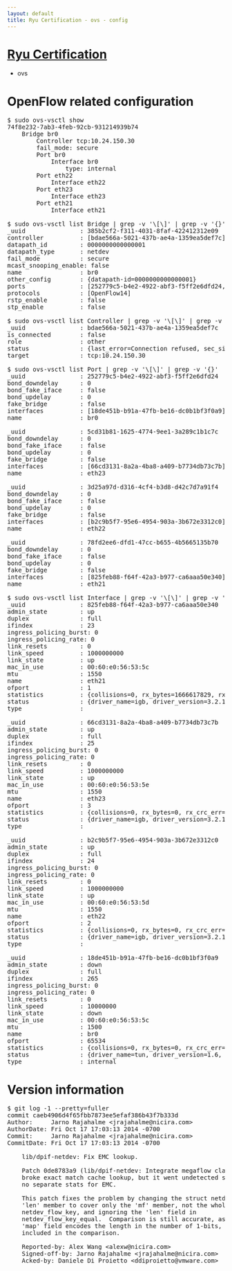 ```yaml
---
layout: default
title: Ryu Certification - ovs - config
---
```

# [Ryu Certification](http://osrg.github.io/ryu/certification.html)
* ovs 

# OpenFlow related configuration
<pre>
$ sudo ovs-vsctl show
74f8e232-7ab3-4feb-92cb-931214939b74
    Bridge br0
        Controller tcp:10.24.150.30
        fail_mode: secure
        Port br0
            Interface br0
                type: internal
        Port eth22
            Interface eth22
        Port eth23
            Interface eth23
        Port eth21
            Interface eth21

$ sudo ovs-vsctl list Bridge | grep -v '\[\]' | grep -v '{}'
_uuid               : 385b2cf2-f311-4031-8faf-422412312e09
controller          : [bdae566a-5021-437b-ae4a-1359ea5def7c]
datapath_id         : 0000000000000001
datapath_type       : netdev
fail_mode           : secure
mcast_snooping_enable: false
name                : br0
other_config        : {datapath-id=0000000000000001}
ports               : [252779c5-b4e2-4922-abf3-f5ff2e6dfd24, 3d25a97d-d316-4cf4-b3d8-d42c7d7a91f4, 5cd31b81-1625-4774-9ee1-3a289c1b1c7c, 78fd2ee6-dfd1-47cc-b655-4b5665135b70]
protocols           : [OpenFlow14]
rstp_enable         : false
stp_enable          : false

$ sudo ovs-vsctl list Controller | grep -v '\[\]' | grep -v '{}'
_uuid               : bdae566a-5021-437b-ae4a-1359ea5def7c
is_connected        : false
role                : other
status              : {last_error=Connection refused, sec_since_connect=737, sec_since_disconnect=0, state=BACKOFF}
target              : tcp:10.24.150.30

$ sudo ovs-vsctl list Port | grep -v '\[\]' | grep -v '{}'
_uuid               : 252779c5-b4e2-4922-abf3-f5ff2e6dfd24
bond_downdelay      : 0
bond_fake_iface     : false
bond_updelay        : 0
fake_bridge         : false
interfaces          : [18de451b-b91a-47fb-be16-dc0b1bf3f0a9]
name                : br0

_uuid               : 5cd31b81-1625-4774-9ee1-3a289c1b1c7c
bond_downdelay      : 0
bond_fake_iface     : false
bond_updelay        : 0
fake_bridge         : false
interfaces          : [66cd3131-8a2a-4ba8-a409-b7734db73c7b]
name                : eth23

_uuid               : 3d25a97d-d316-4cf4-b3d8-d42c7d7a91f4
bond_downdelay      : 0
bond_fake_iface     : false
bond_updelay        : 0
fake_bridge         : false
interfaces          : [b2c9b5f7-95e6-4954-903a-3b672e3312c0]
name                : eth22

_uuid               : 78fd2ee6-dfd1-47cc-b655-4b5665135b70
bond_downdelay      : 0
bond_fake_iface     : false
bond_updelay        : 0
fake_bridge         : false
interfaces          : [825feb88-f64f-42a3-b977-ca6aaa50e340]
name                : eth21

$ sudo ovs-vsctl list Interface | grep -v '\[\]' | grep -v '{}'
_uuid               : 825feb88-f64f-42a3-b977-ca6aaa50e340
admin_state         : up
duplex              : full
ifindex             : 23
ingress_policing_burst: 0
ingress_policing_rate: 0
link_resets         : 0
link_speed          : 1000000000
link_state          : up
mac_in_use          : 00:60:e0:56:53:5c
mtu                 : 1550
name                : eth21
ofport              : 1
statistics          : {collisions=0, rx_bytes=1666617829, rx_crc_err=0, rx_dropped=0, rx_errors=0, rx_frame_err=0, rx_over_err=0, rx_packets=170137321, tx_bytes=0, tx_dropped=0, tx_errors=0, tx_packets=0}
status              : {driver_name=igb, driver_version=3.2.10-k, firmware_version=2.10-9}
type                : 

_uuid               : 66cd3131-8a2a-4ba8-a409-b7734db73c7b
admin_state         : up
duplex              : full
ifindex             : 25
ingress_policing_burst: 0
ingress_policing_rate: 0
link_resets         : 0
link_speed          : 1000000000
link_state          : up
mac_in_use          : 00:60:e0:56:53:5e
mtu                 : 1550
name                : eth23
ofport              : 3
statistics          : {collisions=0, rx_bytes=0, rx_crc_err=0, rx_dropped=0, rx_errors=0, rx_frame_err=0, rx_over_err=0, rx_packets=0, tx_bytes=3125329408, tx_dropped=0, tx_errors=0, tx_packets=7810176}
status              : {driver_name=igb, driver_version=3.2.10-k, firmware_version=2.10-9}
type                : 

_uuid               : b2c9b5f7-95e6-4954-903a-3b672e3312c0
admin_state         : up
duplex              : full
ifindex             : 24
ingress_policing_burst: 0
ingress_policing_rate: 0
link_resets         : 0
link_speed          : 1000000000
link_state          : up
mac_in_use          : 00:60:e0:56:53:5d
mtu                 : 1550
name                : eth22
ofport              : 2
statistics          : {collisions=0, rx_bytes=0, rx_crc_err=0, rx_dropped=0, rx_errors=0, rx_frame_err=0, rx_over_err=0, rx_packets=0, tx_bytes=2203210572, tx_dropped=0, tx_errors=0, tx_packets=104588912}
status              : {driver_name=igb, driver_version=3.2.10-k, firmware_version=2.10-9}
type                : 

_uuid               : 18de451b-b91a-47fb-be16-dc0b1bf3f0a9
admin_state         : down
duplex              : full
ifindex             : 265
ingress_policing_burst: 0
ingress_policing_rate: 0
link_resets         : 0
link_speed          : 10000000
link_state          : down
mac_in_use          : 00:60:e0:56:53:5c
mtu                 : 1500
name                : br0
ofport              : 65534
statistics          : {collisions=0, rx_bytes=0, rx_crc_err=0, rx_dropped=0, rx_errors=0, rx_frame_err=0, rx_over_err=0, rx_packets=0, tx_bytes=0, tx_dropped=0, tx_errors=0, tx_packets=0}
status              : {driver_name=tun, driver_version=1.6, firmware_version=N/A}
type                : internal
</pre>

# Version information
<pre>
$ git log -1 --pretty=fuller
commit caeb4906d4f65fbb7873ee5efaf386b43f7b333d
Author:     Jarno Rajahalme &lt;jrajahalme@nicira.com&gt;
AuthorDate: Fri Oct 17 17:03:13 2014 -0700
Commit:     Jarno Rajahalme &lt;jrajahalme@nicira.com&gt;
CommitDate: Fri Oct 17 17:03:13 2014 -0700

    lib/dpif-netdev: Fix EMC lookup.
    
    Patch 0de8783a9 &#40;lib/dpif-netdev: Integrate megaflow classifier.&#41;
    broke exact match cache lookup, but it went undetected since there are
    no separate stats for EMC.
    
    This patch fixes the problem by changing the struct netdev_flow_key
    'len' member to cover only the 'mf' member, not the whole
    netdev_flow_key, and ignoring the 'len' field in
    netdev_flow_key_equal.  Comparison is still accurate, as the miniflow
    'map' field encodes the length in the number of 1-bits, and the map is
    included in the comparison.
    
    Reported-by: Alex Wang &lt;alexw@nicira.com&gt;
    Signed-off-by: Jarno Rajahalme &lt;jrajahalme@nicira.com&gt;
    Acked-by: Daniele Di Proietto &lt;ddiproietto@vmware.com&gt;
</pre>
